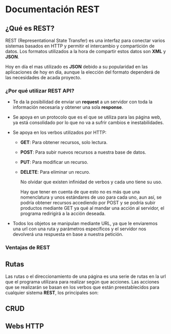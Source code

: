 # Documentación REST

## ¿Qué es REST?

REST (Representational State Transfer) es una interfaz para conectar varios sistemas basados en HTTP y permitir el intercambio y compartición de datos. Los formatos utilizados a la hora de compartir estos datos son **XML** y **JSON**.

Hoy en día el mas utilizado es **JSON** debido a su popularidad en las aplicaciones de hoy en día, aunque la elección del formato dependerá de las necesidades de acada proyecto.

### ¿Por qué utilizar REST API?

- Te da la posibilidad de enviar un **request** a un servidor con toda la información necesaria y obtener una sola **response**.
- Se apoya en un protocolo que es el que se utiliza para las página web, ya está consolidado por lo que no va a sufrir cambios e inestabilidades.
- Se apoya en los verbos utilizados por HTTP:
    - **GET**: Para obtener recursos, solo lectura.
    - **POST**: Para subir nuevos recursos a nuestra base de datos.
    - **PUT**: Para modificar un recurso.
    - **DELETE**: Para eliminar un recuro. 
  
        No olvidar que existen infinidad de verbos y cada uno tiene su uso.

        Hay que tener en cuenta de que esto no es más que una nomenclatura y unos estándares de uso para cada uno, aun así, se podría obtener recursos accediendo por POST y se podría subir productos mediante GET ya qué al mandar una acción al servidor, el programa redirigirá a la acción deseada.

- Todos los objetos se manipulan mediante URL, ya que le enviaremos una url con una ruta y parámetros específicos y el servidor nos devolverá una respuesta en base a nuestra petición.

### Ventajas de REST



## Rutas

Las rutas o el direccionamiento de una página es una serie de rutas en la url que el programa utilizara para realizar según que acciones. Las acciones que se realizarán se basan en los verbos que están preestablecidos para cualquier sistema **REST**, los principales son:


   
 




## CRUD


## Webs HTTP